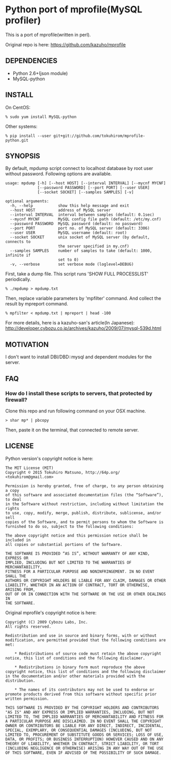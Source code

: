 # Python port of mprofile(MySQL profiler)

This is a port of mprofile(written in perl).

Original repo is here: https://github.com/kazuho/mprofile

## DEPENDENCIES

  * Python 2.6+(json module)
  * MySQL-python

## INSTALL

On CentOS:

    % sudo yum install MySQL-python

Other systems:

    % pip install --user git+git://github.com/tokuhirom/mprofile-python.git

## SYNOPSIS

By default, mpdump script connect to localhost database by root user without password.
Following options are available.

```
usage: mpdump [-h] [--host HOST] [--interval INTERVAL] [--mycnf MYCNF]
              [--password PASSWORD] [--port PORT] [--user USER]
              [--socket SOCKET] [--samples SAMPLES] [-v]

optional arguments:
  -h, --help           show this help message and exit
  --host HOST          address of MySQL server
  --interval INTERVAL  interval between samples (default: 0.1sec)
  --mycnf MYCNF        MySQL config file path (default: /etc/my.cnf)
  --password PASSWORD  MySQL password (default: no password)
  --port PORT          port no. of MySQL server (default: 3306)
  --user USER          MySQL username (default: root)
  --socket SOCKET      unix socket of MySQL server (by default, connects to
                       the server specified in my.cnf)
  --samples SAMPLES    number of samples to take (default: 1000, infinite if
                       set to 0)
  -v, --verbose        set verbose mode (loglevel=DEBUG)
```

First, take a dump file. This script runs 'SHOW FULL PROCESSLIST' periodically.

    % ./mpdump > mpdump.txt

Then, replace variable parameters by 'mpfilter' command. And collect the result by mpreport command.

    % mpfilter < mpdump.txt | mpreport | head -100

For more details, here is a kazuho-san's article(In Japanese): http://developer.cybozu.co.jp/archives/kazuho/2009/07/mysql-539d.html

## MOTIVATION

I don't want to install DBI/DBD::mysql and dependent modules for the server.

## FAQ

### How do I install these scripts to servers, that protected by firewall?

Clone this repo and run following command on your OSX machine.

    > shar mp* | pbcopy

Then, paste it on the terminal, that connected to remote server.

## LICENSE

Python version's copyright notice is here:

    The MIT License (MIT)
    Copyright © 2015 Tokuhiro Matsuno, http://64p.org/ <tokuhirom@gmail.com>

    Permission is hereby granted, free of charge, to any person obtaining a copy
    of this software and associated documentation files (the “Software”), to deal
    in the Software without restriction, including without limitation the rights
    to use, copy, modify, merge, publish, distribute, sublicense, and/or sell
    copies of the Software, and to permit persons to whom the Software is
    furnished to do so, subject to the following conditions:

    The above copyright notice and this permission notice shall be included in
    all copies or substantial portions of the Software.

    THE SOFTWARE IS PROVIDED “AS IS”, WITHOUT WARRANTY OF ANY KIND, EXPRESS OR
    IMPLIED, INCLUDING BUT NOT LIMITED TO THE WARRANTIES OF MERCHANTABILITY,
    FITNESS FOR A PARTICULAR PURPOSE AND NONINFRINGEMENT. IN NO EVENT SHALL THE
    AUTHORS OR COPYRIGHT HOLDERS BE LIABLE FOR ANY CLAIM, DAMAGES OR OTHER
    LIABILITY, WHETHER IN AN ACTION OF CONTRACT, TORT OR OTHERWISE, ARISING FROM,
    OUT OF OR IN CONNECTION WITH THE SOFTWARE OR THE USE OR OTHER DEALINGS IN
    THE SOFTWARE.

Original mprofile's copyright notice is here:

    Copyright (C) 2009 Cybozu Labs, Inc.
    All rights reserved.

    Redistribution and use in source and binary forms, with or without
    modification, are permitted provided that the following conditions are
    met:

        * Redistributions of source code must retain the above copyright
    notice, this list of conditions and the following disclaimer.

        * Redistributions in binary form must reproduce the above
    copyright notice, this list of conditions and the following disclaimer
    in the documentation and/or other materials provided with the
    distribution.

        * The names of its contributors may not be used to endorse or
    promote products derived from this software without specific prior
    written permission.

    THIS SOFTWARE IS PROVIDED BY THE COPYRIGHT HOLDERS AND CONTRIBUTORS
    "AS IS" AND ANY EXPRESS OR IMPLIED WARRANTIES, INCLUDING, BUT NOT
    LIMITED TO, THE IMPLIED WARRANTIES OF MERCHANTABILITY AND FITNESS FOR
    A PARTICULAR PURPOSE ARE DISCLAIMED. IN NO EVENT SHALL THE COPYRIGHT
    OWNER OR CONTRIBUTORS BE LIABLE FOR ANY DIRECT, INDIRECT, INCIDENTAL,
    SPECIAL, EXEMPLARY, OR CONSEQUENTIAL DAMAGES (INCLUDING, BUT NOT
    LIMITED TO, PROCUREMENT OF SUBSTITUTE GOODS OR SERVICES; LOSS OF USE,
    DATA, OR PROFITS; OR BUSINESS INTERRUPTION) HOWEVER CAUSED AND ON ANY
    THEORY OF LIABILITY, WHETHER IN CONTRACT, STRICT LIABILITY, OR TORT
    (INCLUDING NEGLIGENCE OR OTHERWISE) ARISING IN ANY WAY OUT OF THE USE
    OF THIS SOFTWARE, EVEN IF ADVISED OF THE POSSIBILITY OF SUCH DAMAGE.
